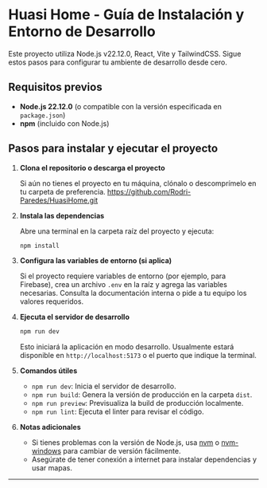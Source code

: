 # Huasi Home - Guía de Instalación y Entorno de Desarrollo

Este proyecto utiliza Node.js v22.12.0, React, Vite y TailwindCSS. Sigue estos pasos para configurar tu ambiente de desarrollo desde cero.

## Requisitos previos

- **Node.js 22.12.0** (o compatible con la versión especificada en `package.json`)
- **npm** (incluido con Node.js)

## Pasos para instalar y ejecutar el proyecto

1. **Clona el repositorio o descarga el proyecto**

   Si aún no tienes el proyecto en tu máquina, clónalo o descomprímelo en tu carpeta de preferencia.
   https://github.com/Rodri-Paredes/HuasiHome.git

2. **Instala las dependencias**

   Abre una terminal en la carpeta raíz del proyecto y ejecuta:

   ```sh
   npm install
   ```

3. **Configura las variables de entorno (si aplica)**

   Si el proyecto requiere variables de entorno (por ejemplo, para Firebase), crea un archivo `.env` en la raíz y agrega las variables necesarias. Consulta la documentación interna o pide a tu equipo los valores requeridos.

4. **Ejecuta el servidor de desarrollo**

   ```sh
   npm run dev
   ```

   Esto iniciará la aplicación en modo desarrollo. Usualmente estará disponible en `http://localhost:5173` o el puerto que indique la terminal.

5. **Comandos útiles**

   - `npm run dev`: Inicia el servidor de desarrollo.
   - `npm run build`: Genera la versión de producción en la carpeta `dist`.
   - `npm run preview`: Previsualiza la build de producción localmente.
   - `npm run lint`: Ejecuta el linter para revisar el código.

6. **Notas adicionales**

   - Si tienes problemas con la versión de Node.js, usa [nvm](https://github.com/nvm-sh/nvm) o [nvm-windows](https://github.com/coreybutler/nvm-windows) para cambiar de versión fácilmente.
   - Asegúrate de tener conexión a internet para instalar dependencias y usar mapas.

---


